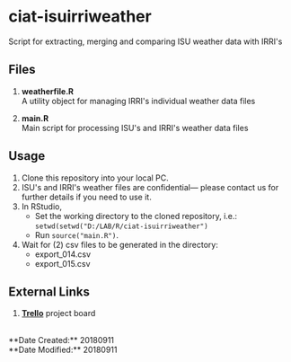 # ciat-isuirriweather
Script for extracting, merging and comparing ISU weather data with IRRI's


## Files

1. **weatherfile.R**<br>
A utility object for managing IRRI's individual weather data files

2. **main.R**<br>
Main script for processing ISU's and IRRI's weather data files


## Usage

1. Clone this repository into your local PC.
2. ISU's and IRRI's weather files are confidential— please contact us for further details if you need to use it.
3. In RStudio, 
	- Set the working directory to the cloned repository, i.e.: `setwd(setwd("D:/LAB/R/ciat-isuirriweather")`
	- Run `source("main.R")`.
4. Wait for (2) csv files to be generated in the directory:
	- export_014.csv 
	- export_015.csv

## External Links

1. [**Trello**](https://trello.com/b/b7vZQL7i) project board

<br>
**Date Created:** 20180911<br>
**Date Modified:** 20180911